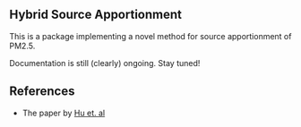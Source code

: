 Hybrid Source Apportionment
-----------------------------

This is a package implementing a novel method for source apportionment of PM2.5. 

Documentation is still (clearly) ongoing. Stay tuned!

## References

* The paper by [Hu et. al](http://atmos-chem-phys.net/14/5415/2014/)

